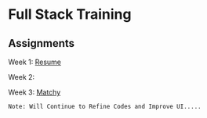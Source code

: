 # Full Stack Training

## Assignments

Week 1: [Resume](https://umes4ever.github.io/FM-Foundations/Week%201/cv.html)

Week 2: 

Week 3: [Matchy](https://umes4ever.github.io/FM-Foundations/Week%203/Matchy/index.html)


```
Note: Will Continue to Refine Codes and Improve UI.....
```


